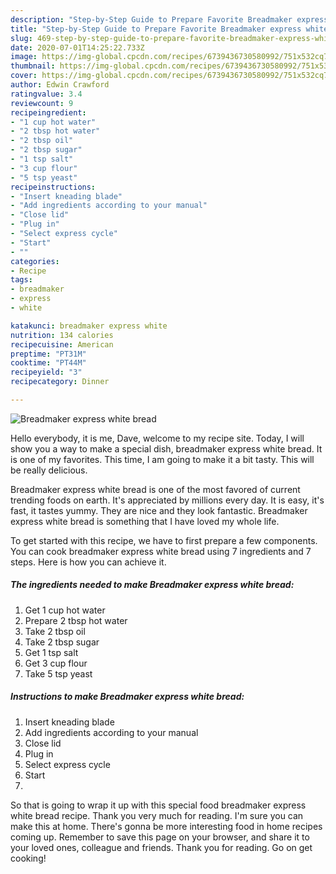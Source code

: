 ```yaml
---
description: "Step-by-Step Guide to Prepare Favorite Breadmaker express white bread"
title: "Step-by-Step Guide to Prepare Favorite Breadmaker express white bread"
slug: 469-step-by-step-guide-to-prepare-favorite-breadmaker-express-white-bread
date: 2020-07-01T14:25:22.733Z
image: https://img-global.cpcdn.com/recipes/6739436730580992/751x532cq70/breadmaker-express-white-bread-recipe-main-photo.jpg
thumbnail: https://img-global.cpcdn.com/recipes/6739436730580992/751x532cq70/breadmaker-express-white-bread-recipe-main-photo.jpg
cover: https://img-global.cpcdn.com/recipes/6739436730580992/751x532cq70/breadmaker-express-white-bread-recipe-main-photo.jpg
author: Edwin Crawford
ratingvalue: 3.4
reviewcount: 9
recipeingredient:
- "1 cup hot water"
- "2 tbsp hot water"
- "2 tbsp oil"
- "2 tbsp sugar"
- "1 tsp salt"
- "3 cup flour"
- "5 tsp yeast"
recipeinstructions:
- "Insert kneading blade"
- "Add ingredients according to your manual"
- "Close lid"
- "Plug in"
- "Select express cycle"
- "Start"
- ""
categories:
- Recipe
tags:
- breadmaker
- express
- white

katakunci: breadmaker express white 
nutrition: 134 calories
recipecuisine: American
preptime: "PT31M"
cooktime: "PT44M"
recipeyield: "3"
recipecategory: Dinner

---
```



![Breadmaker express white bread](https://img-global.cpcdn.com/recipes/6739436730580992/751x532cq70/breadmaker-express-white-bread-recipe-main-photo.jpg)

Hello everybody, it is me, Dave, welcome to my recipe site. Today, I will show you a way to make a special dish, breadmaker express white bread. It is one of my favorites. This time, I am going to make it a bit tasty. This will be really delicious.



Breadmaker express white bread is one of the most favored of current trending foods on earth. It's appreciated by millions every day. It is easy, it's fast, it tastes yummy. They are nice and they look fantastic. Breadmaker express white bread is something that I have loved my whole life.


To get started with this recipe, we have to first prepare a few components. You can cook breadmaker express white bread using 7 ingredients and 7 steps. Here is how you can achieve it.

<!--inarticleads1-->

##### The ingredients needed to make Breadmaker express white bread:

1. Get 1 cup hot water
1. Prepare 2 tbsp hot water
1. Take 2 tbsp oil
1. Take 2 tbsp sugar
1. Get 1 tsp salt
1. Get 3 cup flour
1. Take 5 tsp yeast




<!--inarticleads2-->

##### Instructions to make Breadmaker express white bread:

1. Insert kneading blade
1. Add ingredients according to your manual
1. Close lid
1. Plug in
1. Select express cycle
1. Start
1. 




So that is going to wrap it up with this special food breadmaker express white bread recipe. Thank you very much for reading. I'm sure you can make this at home. There's gonna be more interesting food in home recipes coming up. Remember to save this page on your browser, and share it to your loved ones, colleague and friends. Thank you for reading. Go on get cooking!

